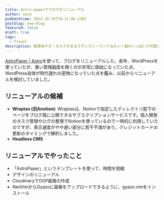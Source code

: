 ```yaml
---
title: Astro-paperでブログをリニューアル
author: uuta
pubDatetime: 2023-10-29T10:11:06.130Z
postSlug: new-blog
featured: false
draft: true
tags:
  - Travel
description: 飯美味すぎ！モスクがまるでディズニーランドみたい！猫がいっぱいで可愛い！
---
```


[AstroPaper | Astro](https://astro.build/themes/details/astro-paper/)を使って、ブログをリニューアルした。長年、WordPressを使っていたが、重い管理画面を開くのが非常に億劫になっていた点、WordPress自体が時代遅れの産物になっていた点を鑑み、以前からリニューアルを検討していました。

## リニューアルの候補

- **Wraptas (旧Anotion)**: Wraptasは、Notionで指定したディレクトリ配下のページをブログ風に公開できるサブスクリプションサービスです。個人開発のタスク管理やログの整理でNotionを使っているので一時的に利用していたのですが、表示速度がやや遅い部分に若干不満があり、クレジットカードの更新のタイミングで解約しました。
- **Headless CMS**

## リニューアルでやったこと

- 「AstroPaper」というテンプレートを使って、時間を短縮
- デザインのリニューアル
- CloudinaryでOGP画像の作成
- NeoVimからGyazoに画像をアップロードできるように、gyazo.vimをインストール
